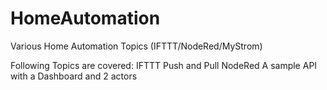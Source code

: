# HomeAutomation
Various Home Automation Topics (IFTTT/NodeRed/MyStrom)

Following Topics are covered:
  IFTTT
    Push and Pull
  NodeRed
    A sample API with a Dashboard and 2 actors
